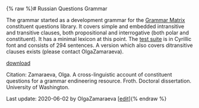{% raw %}# Russian Questions Grammar

The grammar started as a development grammar for the [Grammar
Matrix]() constituent questions library. It covers simple and
embedded intransitive and transitive clauses, both propositional and
interrogative (both polar and constituent). It has a minimal lexicon at
this point. The [test
suite](https://students.washington.edu/olzama/rus.txt) is in Cyrillic
font and consists of 294 sentences. A version which also covers
ditransitive clauses exists (please contact
OlgaZamaraeva).

[download](https://students.washington.edu/olzama/rqg.zip)

Citation: Zamaraeva, Olga. A cross-linguistic account of constituent
questions for a grammar endineering resource. Froth. Doctoral
dissertation. University of Washington.

Last update: 2020-06-02 by OlgaZamaraeva [[edit](https://github.com/delph-in/docs/wiki/RussianQuestionsGrammarTop/_edit)]{% endraw %}